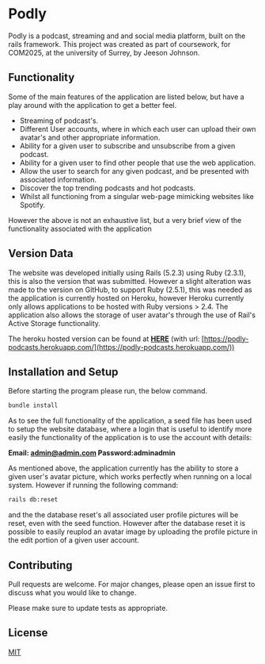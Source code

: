 [comment]: <> (The below document is the GitHub ReadME File that is similarly applicable to the submission. The GitHub repo can be found at https://github.com/jeesonjohnson/RailsPodcastWebsite)



# Podly

Podly is a podcast, streaming and and social media platform, built on the rails framework. This project was created as part of coursework, for COM2025, at the university of Surrey, by Jeeson Johnson.

## Functionality
Some of the main features of the application are listed below, but have a play around with the application to get a better feel.
* Streaming of podcast's.
* Different User accounts, where in which each user can upload their own avatar's and other appropriate information.
* Ability for a given user to subscribe and unsubscribe from a given podcast.
* Ability for a given user to find other people that use the web application.
* Allow the user to search for any given podcast, and be presented with associated information.
* Discover the top trending podcasts and hot podcasts.
* Whilst all functioning from a singular web-page mimicking websites like Spotify.

However the above is not an exhaustive list, but a very brief view of the functionality associated with the application


## Version Data

The website was developed initially using  Rails (5.2.3) using Ruby (2.3.1), this is also the version that was submitted. However a slight alteration was made to the version on GitHub, to support Ruby (2.5.1), this was needed as the application is currently hosted on Heroku, however Heroku currently only allows applications to be hosted with Ruby versions > 2.4. The application also allows the storage of user avatar's through the use of Rail's Active Storage functionality.

The heroku hosted version can be found at **[HERE](https://podly-podcasts.herokuapp.com/)** (with url: [https://podly-podcasts.herokuapp.com/](https://podly-podcasts.herokuapp.com/))

## Installation and Setup

Before starting the program please run, the below command.
```bash
bundle install
```
As to see the full functionality of the application, a seed file has been used to setup the website database, where a login that is useful to identify more easily the functionality of the application is to use the account with details:

 **Email: admin@admin.com Password:adminadmin**

As mentioned above, the application currently has the ability to store a given user's avatar picture, which works perfectly when running on a local system. However if running the following command:
```bash
rails db:reset
```
and the the database reset's all associated user profile pictures will be reset, even with the seed function. However after the database reset it is possible to easily reuplod an avatar image by uploading the profile picture in the edit portion of a given user account.

## Contributing
Pull requests are welcome. For major changes, please open an issue first to discuss what you would like to change.

Please make sure to update tests as appropriate.

## License
[MIT](https://choosealicense.com/licenses/mit/)
